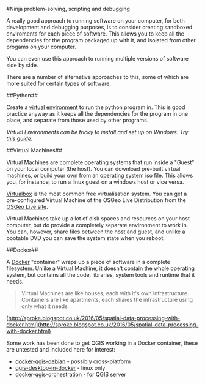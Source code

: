 #Ninja problem-solving, scripting and debugging

A really good approach to running software on your computer, for both development and debugging purposes, is to consider creating sandboxed enviroments for each piece of software. This allows you to keep all the dependencies for the program packaged up with it, and isolated from other progams on your computer.

You can even use this approach to running multiple versions of software side by side.

There are a number of alternative approaches to this, some of which are more suited for certain types of software.

##Python##

Create a [virtual environment](http://docs.python-guide.org/en/latest/dev/virtualenvs/) to run the python program in. This is good practice anyway as it keeps all the dependencies for the program in one place, and separate from those used by other programs. 

*Virtual Environments can be tricky to install and set up on Windows. Try [this guide](http://www.tylerbutler.com/2012/05/how-to-install-python-pip-and-virtualenv-on-windows-with-powershell/).*

##Virtual Machines##

Virtual Machines are complete operating systems that run inside a "Guest" on your local computer (the host). You can download pre-built virtual machines, or build your own from an operating system iso file. This allows you, for instance, to run a linux guest on a windows host or vice versa.

[Virtualbox](https://www.virtualbox.org/) is the most common free virtualisation system. You can get a pre-configured Virtual Machine of the OSGeo Live Distribution from the [OSGeo Live site](http://live.osgeo.org/en/index.html).

Virtual Machines take up a lot of disk spaces and resources on your host computer, but do provide a completely separate environment to work in. You can, however, share files between the host and guest, and unlike a bootable DVD you can save the system state when you reboot.

##Docker##

A [Docker](https://www.docker.com/) "container" wraps up a piece of software in a complete filesystem. Unlike a Virtual Machine, it doesn't contain the whole operating system, but contains all the code, libraries, system tools and runtime that it needs.

> Virtual Machines are like houses, each with it's own infrastructure. Containers are like apartments, each shares the infrastructure using only what it needs

[http://sproke.blogspot.co.uk/2016/05/spatial-data-processing-with-docker.html](http://sproke.blogspot.co.uk/2016/05/spatial-data-processing-with-docker.html)

Some work has been done to get QGIS working in a Docker container, these are untested and included here for interest:

 * [docker-qgis-debian](https://bitbucket.org/timcera/docker-qgis-desktop-debian) - possibly cross-platform
 * [qgis-desktop-in-docker](http://kartoza.com/qgis-desktop-in-docker/) - linux only
 * [docker-qgis-orchestration](https://libraries.io/github/qgis/docker-qgis-orchestration) - for QGIS server

